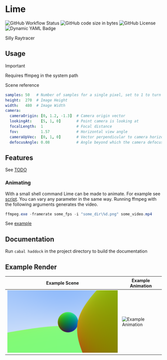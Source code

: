 # Lime

![GitHub Workflow Status](https://img.shields.io/github/actions/workflow/status/Froxwin/Lime/haskell.yml?branch=master&style=for-the-badge&label=Haskell%20CI&logo=haskell)
![GitHub code size in bytes](https://img.shields.io/github/languages/code-size/Froxwin/Lime?color=%23f5c2e7&style=for-the-badge)
![GitHub License](https://img.shields.io/github/license/Froxwin/Lime?style=for-the-badge)
![Dynamic YAML Badge](https://img.shields.io/badge/dynamic/yaml?url=https%3A%2F%2Fraw.githubusercontent.com%2FFroxwin%2FLime%2Fmaster%2F.github%2Fworkflows%2Fhaskell.yml&query=%24%5B'jobs'%5D%5B'build'%5D%5B'steps'%5D%5B1%5D%5B'with'%5D%5B'cabal-version'%5D&label=Cabal&style=for-the-badge)

Silly Raytracer

## Usage

> [!IMPORTANT]
> Requires ffmpeg in the system path

Scene reference
```yaml
samples: 50   # Number of samples for a single pixel, set to 1 to turn off anti-aliasing
height:  270  # Image Height
width:   480  # Image Width
camera:
  cameraOrigin: [0, 1.2, -1.3]  # Camera origin vector
  lookingAt:    [5, 1, 0]       # Point camera is looking at
  focalLength:  1               # Focal distance
  fov:          1.57            # Horizontal view angle
  cameraUpVec:  [0, 1, 0]       # Vector perpendicular to camera horizon
  defocusAngle: 0.08            # Angle beyond which the camera defocuses objects
```

## Features

See [TODO](TODO.md)

### Animating

With a small shell command Lime can be made to animate.
For example see [script](Scripts/Stitch.ps1).
You can vary any parameter in the same way.
Running ffmpeg with the following arguments generates the video.

```ps1
ffmpeg.exe -framerate some_fps -i "some_dir\%d.png" some_video.mp4
```

See [example](#example-render)

## Documentation

Run `cabal haddock` in the project directory to build the documentation

## Example Render

| Example Scene | Example Animation |
| ------------- | ----------------- |
| ![Example Scene](Examples/Scene.png) | ![Example Animation](Examples/Scene.gif) |
